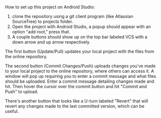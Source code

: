 
How to set up this project on Android Studio:

1. clone the repository using a git client program (like Atlassian SourceTree) to projects folder.
2. Open the project with Android Studio, a popup should appear with an option "add root," press that.
3. A couple buttons should show up on the top bar labeled VCS with a down arrow and up arrow respectively.

The first button (Update/Pull) updates your local project with the files from the online repository.

The second button (Commit Changes/Push) uploads changes you've made to your local project to the online repository, where others can access it. A window will pop up requiring you to enter a commit message and what files should be uploaded. Enter a commit message detailing changes made and hit. Then hover the cursor over the commit button and hit "Commit and Push" to upload.

There's another button that looks like a U-turn labeled "Revert" that will revert any changes made to the last committed version, which can be useful.